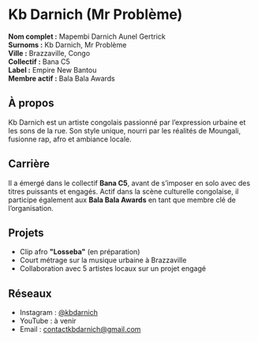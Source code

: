 # Kb Darnich (Mr Problème)

**Nom complet :** Mapembi Darnich Aunel Gertrick  
**Surnoms :** Kb Darnich, Mr Problème  
**Ville :** Brazzaville, Congo  
**Collectif :** Bana C5  
**Label :** Empire New Bantou  
**Membre actif :** Bala Bala Awards  

## À propos

Kb Darnich est un artiste congolais passionné par l’expression urbaine et les sons de la rue. Son style unique, nourri par les réalités de Moungali, fusionne rap, afro et ambiance locale.

## Carrière

Il a émergé dans le collectif **Bana C5**, avant de s’imposer en solo avec des titres puissants et engagés. Actif dans la scène culturelle congolaise, il participe également aux **Bala Bala Awards** en tant que membre clé de l’organisation.

## Projets

- Clip afro **"Losseba"** (en préparation)  
- Court métrage sur la musique urbaine à Brazzaville  
- Collaboration avec 5 artistes locaux sur un projet engagé

## Réseaux

- Instagram : [@kbdarnich](https://instagram.com/kbdarnich)  
- YouTube : à venir  
- Email : contactkbdarnich@gmail.com

